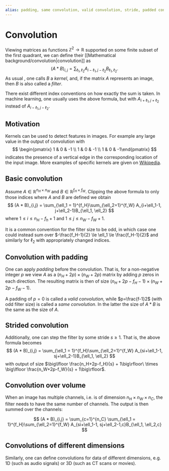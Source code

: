 ```yaml
---
alias: padding, same convolution, valid convolution, stride, padded convolution, strided convolution
---
```

# Convolution

Viewing matrices as functions $\mathbb{Z}^2 \to \mathbb{R}$ supported on some finite subset of the first quadrant, we can define their [[Mathematical background/convolution|convolution]] as
$$
	(A * B)_{i,j} = \sum_{\ell_1,\ell_2} A_{i-\ell_1,j-\ell_2} B_{\ell_1,\ell_2}.
$$
As usual , one calls $B$ a *kernel*, and, if the matrix $A$ represents an image, then $B$ is also called a *filter*.

There exist different index conventions on how exactly the sum is taken. In machine learning, one usually uses the above formula, but with $A_{i+\ell_1,j+\ell_2}$ instead of $A_{i-\ell_1,j-\ell_2}$.

## Motivation

Kernels can be used to detect features in images. For example any large value in the output of convolution with
$$
	\begin{pmatrix} 1 & 0 & -1 \\ 1 & 0 & -1 \\ 1 & 0 & -1\end{pmatrix}
$$
indicates the presence of a vertical edge in the corresponding location of the input image. More examples of specific kernels are given on [Wikipedia](https://en.wikipedia.org/wiki/Kernel_(image_processing)).

## Basic convolution

Assume $A \in \mathbb{R}^{n_H \times n_W}$ and $B \in \mathbb{R}^{f_H \times f_W}$. Clipping the above formula to only those indices where $A$ and $B$ are defined we obtain
$$
	(A * B)_{i,j} =
	\sum_{\ell_1 = 1}^{f_H}\sum_{\ell_2=1}^{f_W} A_{i+\ell_1-1, j+\ell_2-1}B_{\ell_1, \ell_2} 
$$
where $1 \le i \le n_H - f_h +1$ and $1 \le j \le n_W - f_W +1$.

It is a common convention for the filter size to be odd, in which case one could instead sum over $-\frac{f_H-1}{2} \le \ell_1 \le \frac{f_H-1}{2}$ and similarly for $\ell_2$ with appropriately changed indices.

## Convolution with padding

One can apply *padding* before the convolution. That is, for a non-negative integer $p$ we view $A$ as a $(n_H+2p) \times (n_W + 2p)$ matrix by adding $p$ zeros in each direction. The resulting matrix is then of size $(n_H + 2p - f_H - 1) \times (n_W +2p - f_W - 1)$.

A padding of $p=0$ is called a *valid convolution*, while $p=\frac{f-1}2$ (with odd filter size) is called a *same convolution*. In the latter the size of $A * B$ is the same as the size of $A$.

## Strided convolution

Additionally, one can step the filter by some stride $s \ge 1$. That is, the above formula becomes
$$
	(A * B)_{i,j} =
	\sum_{\ell_1 = 1}^{f_H}\sum_{\ell_2=1}^{f_W} A_{si+\ell_1-1, sj+\ell_2-1}B_{\ell_1, \ell_2}
$$
with output of size $\big\lfloor \frac{n_H+2p-f_H}{s} + 1\big\rfloor\ \times \big\lfloor \frac{n_W+2p-f_W}{s} + 1\big\rfloor$.

## Convolution over volume

When an image has multiple channels, i.e. is of dimension $n_H \times n_W \times n_C$, the filter needs to have the same number of channels. The output is then summed over the channels:

$$
	(A * B)_{i,j} =
	\sum_{c=1}^{n_C} \sum_{\ell_1 = 1}^{f_H}\sum_{\ell_2=1}^{f_W} A_{si+\ell_1-1, sj+\ell_2-1,c}B_{\ell_1, \ell_2,c}
$$

## Convolutions of different dimensions

Similarly, one can define convolutions for data of different dimensions, e.g. 1D (such as audio signals) or 3D (such as CT scans or movies).